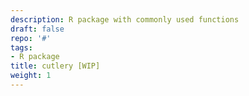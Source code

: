 ```yaml
---
description: R package with commonly used functions
draft: false
repo: '#'
tags:
- R package
title: cutlery [WIP]
weight: 1
---
```

